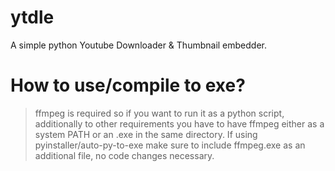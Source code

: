 # ytdle
A simple python Youtube Downloader &amp; Thumbnail embedder.

# How to use/compile to exe?
> ffmpeg is required so if you want to run it as a python script, additionally to other requirements you have to have ffmpeg either as a system PATH or an .exe in the same directory.
If using pyinstaller/auto-py-to-exe make sure to include ffmpeg.exe as an additional file, no code changes necessary.
